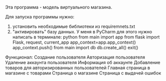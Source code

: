 Эта программа - модель виртуального магазина.

Для запуска программы нужно:
1) установить необходимые библиотеки из requiremnets.txt
2) "активировать" базу данных. У меня в PyCharm для этого нужно написать в терминале:
python
from main import app
from flask import Flask, request, current_app
app_context=app.app_context()
app_context.push()
from main import db
db.create_all()
exit()

Функционал:
Создание пользователя
Авторизация пользователя
Удаление аккаунта пользователя
Информация об аккаунте
Добавление товаров для авторизированных пользователей
Главная страница в магазине с товарами
Страница о магазине
Страница с выдачей ошибок
